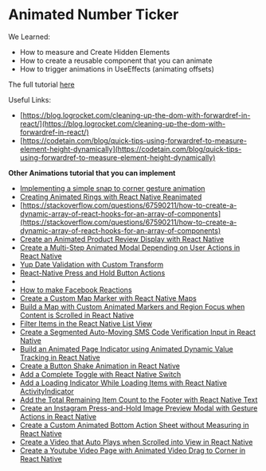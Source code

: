 # Animated Number Ticker

We Learned:
- How to measure and Create Hidden Elements
- How to create a reusable component that you can animate
- How to trigger animations in UseEffects (animating offsets)

The full tutorial [here](https://codedaily.io/courses/Creating-a-React-Native-Animated-Number-Ticker)

Useful Links:
- [https://blog.logrocket.com/cleaning-up-the-dom-with-forwardref-in-react/](https://blog.logrocket.com/cleaning-up-the-dom-with-forwardref-in-react/)
- [https://codetain.com/blog/quick-tips-using-forwardref-to-measure-element-height-dynamically](https://codetain.com/blog/quick-tips-using-forwardref-to-measure-element-height-dynamically)

**Other Animations tutorial that you can implement**
- [Implementing a simple snap to corner gesture animation](https://medium.com/edonec/react-native-reanimated-2-implementing-a-simple-snap-to-corner-gesture-animation-778e4d1f4e98)
- [Creating Animated Rings with React Native Reanimated](https://codedaily.io/tutorials/Creating-Animated-Rings-with-React-Native-Reanimated)
- [https://stackoverflow.com/questions/67590211/how-to-create-a-dynamic-array-of-react-hooks-for-an-array-of-components](https://stackoverflow.com/questions/67590211/how-to-create-a-dynamic-array-of-react-hooks-for-an-array-of-components)
- [Create an Animated Product Review Display with React Native](https://codedaily.io/tutorials/Create-an-Animated-Product-Review-Display-with-React-Native)
- [Create a Multi-Step Animated Modal Depending on User Actions in React Native](https://codedaily.io/tutorials/Create-a-Multi-Step-Animated-Modal-Depending-on-User-Actions-in-React-Native)
- [Yup Date Validation with Custom Transform](https://codedaily.io/tutorials/Yup-Date-Validation-with-Custom-Transform)
- [React-Native Press and Hold Button Actions](https://codedaily.io/tutorials/React-Native-Press-and-Hold-Button-Actions)
- []()
- [How to make Facebook Reactions](https://codedaily.io/tutorials/How-to-make-Facebook-Reactions)
- [Create a Custom Map Marker with React Native Maps](https://codedaily.io/tutorials/Create-a-Custom-Map-Marker-with-React-Native-Maps)
- [Build a Map with Custom Animated Markers and Region Focus when Content is Scrolled in React Native](https://codedaily.io/tutorials/Build-a-Map-with-Custom-Animated-Markers-and-Region-Focus-when-Content-is-Scrolled-in-React-Native)
- [Filter Items in the React Native List View](https://codedaily.io/tutorials/Filter-Items-in-the-React-Native-List-View)
- [Create a Segmented Auto-Moving SMS Code Verification Input in React Native](https://codedaily.io/tutorials/Create-a-Segmented-Auto-Moving-SMS-Code-Verification-Input-in-React-Native)
- [Build an Animated Page Indicator using Animated Dynamic Value Tracking in React Native](https://codedaily.io/tutorials/Build-an-Animated-Page-Indicator-using-Animated-Dynamic-Value-Tracking-in-React-Native)
- [Create a Button Shake Animation in React Native](https://codedaily.io/tutorials/Create-a-Button-Shake-Animation-in-React-Native)
- [Add a Complete Toggle with React Native Switch](https://codedaily.io/tutorials/Add-a-Complete-Toggle-with-React-Native-Switch)
- [Add a Loading Indicator While Loading Items with React Native ActivityIndicator](https://codedaily.io/tutorials/Add-a-Loading-Indicator-While-Loading-Items-with-React-Native-ActivityIndicator)
- [Add the Total Remaining Item Count to the Footer with React Native Text](https://codedaily.io/tutorials/Add-the-Total-Remaining-Item-Count-to-the-Footer-with-React-Native-Text)
- [Create an Instagram Press-and-Hold Image Preview Modal with Gesture Actions in React Native](https://codedaily.io/tutorials/Create-an-Instagram-Press-and-Hold-Image-Preview-Modal-with-Gesture-Actions-in-React-Native)
- [Create a Custom Animated Bottom Action Sheet without Measuring in React Native](https://codedaily.io/tutorials/Create-a-Custom-Animated-Bottom-Action-Sheet-without-Measuring-in-React-Native)
- [Create a Video that Auto Plays when Scrolled into View in React Native](https://codedaily.io/tutorials/Create-a-Video-that-Auto-Plays-when-Scrolled-into-View-in-React-Native)
- [Create a Youtube Video Page with Animated Video Drag to Corner in React Native](https://codedaily.io/tutorials/Create-a-Youtube-Video-Page-with-Animated-Video-Drag-to-Corner-in-React-Native)